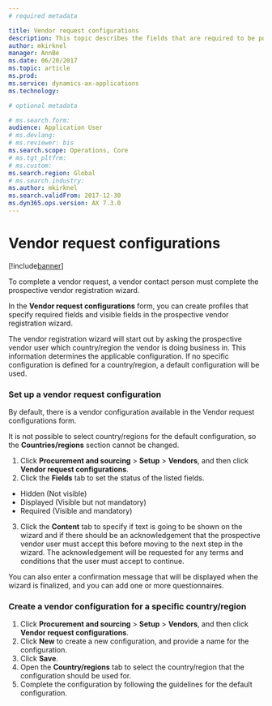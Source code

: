 ```yaml
---
# required metadata

title: Vendor request configurations
description: This topic describes the fields that are required to be populated in a new vendor request.
author: mkirknel
manager: AnnBe
ms.date: 06/20/2017
ms.topic: article
ms.prod: 
ms.service: dynamics-ax-applications
ms.technology: 

# optional metadata

# ms.search.form:  
audience: Application User
# ms.devlang: 
# ms.reviewer: bis
ms.search.scope: Operations, Core
# ms.tgt_pltfrm: 
# ms.custom: 
ms.search.region: Global
# ms.search.industry: 
ms.author: mkirknel
ms.search.validFrom: 2017-12-30 
ms.dyn365.ops.version: AX 7.3.0
---
```


# Vendor request configurations
[!include[banner](../includes/banner.md)]

To complete a vendor request, a vendor contact person must complete the prospective vendor registration wizard.

In the **Vendor request configurations** form, you can create profiles that specify required fields and visible fields in the prospective vendor registration wizard.

The vendor registration wizard will start out by asking the prospective vendor user which country/region the vendor is doing business in. This information determines the applicable configuration. If no specific configuration is defined for a country/region, a default configuration will be used.

### Set up a vendor request configuration

By default, there is a vendor configuration available in the Vendor request configurations form.

It is not possible to select country/regions for the default configuration, so the **Countries/regions** section cannot be changed.

1.	Click **Procurement and sourcing** > **Setup** > **Vendors**, and then click **Vendor request configurations**.
2.	Click the **Fields** tab to set the status of the listed fields.
-   Hidden (Not visible)
-   Displayed (Visible but not mandatory)
-   Required (Visible and mandatory)
3.	Click the **Content** tab to specify if text is going to be shown on the wizard and if there should be an acknowledgement that the prospective vendor user must accept this before moving to the next step in the wizard. The acknowledgement will be requested for any terms and conditions that the user must accept to continue.

You can also enter a confirmation message that will be displayed when the wizard is finalized, and you can add one or more questionnaires.

### Create a vendor configuration for a specific country/region
1.	Click **Procurement and sourcing** > **Setup** > **Vendors**, and then click **Vendor request configurations**.
2.	Click **New** to create a new configuration, and provide a name for the configuration.
3.	Click **Save**.
4.	Open the **Country/regions** tab to select the country/region that the configuration should be used for.
5.	Complete the configuration by following the guidelines for the default configuration.

